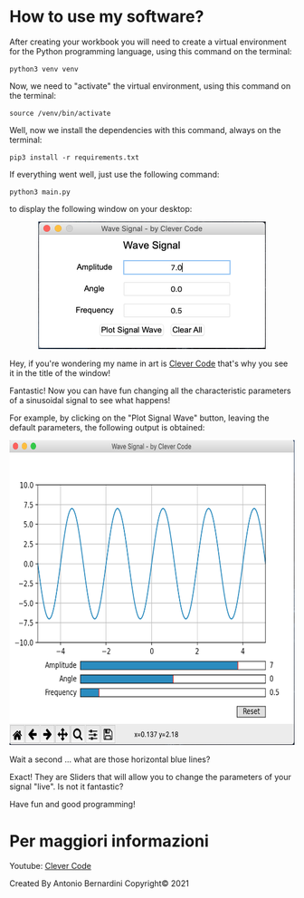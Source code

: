 # How to use my software?

After creating your workbook you will need to create a virtual environment for the Python programming language, using this command on the terminal:

```
python3 venv venv
```

Now, we need to "activate" the virtual environment, using this command on the terminal:

```
source /venv/bin/activate
```

Well, now we install the dependencies with this command, always on the terminal:

```
pip3 install -r requirements.txt
```

If everything went well, just use the following command:

```
python3 main.py
```

to display the following window on your desktop:

<p align="center">
  <img src="Wave/images/1.png" width="402" height="225"/>  
</p>

Hey, if you're wondering my name in art is [Clever Code](https://www.youtube.com/c/CleverCode) that's why you see it in the title of the window!

Fantastic! Now you can have fun changing all the characteristic parameters of a sinusoidal signal to see what happens!

For example, by clicking on the "Plot Signal Wave" button, leaving the default parameters, the following output is obtained:

<p align="center">
  <img src="Wave/images/2.png" width="640.5" height="538.5"/>  
</p>

Wait a second ... what are those horizontal blue lines?

Exact! They are Sliders that will allow you to change the parameters of your signal "live". Is not it fantastic?

Have fun and good programming!

# Per maggiori informazioni

Youtube: [Clever Code](https://www.youtube.com/c/CleverCode)

Created By Antonio Bernardini Copyright© 2021
